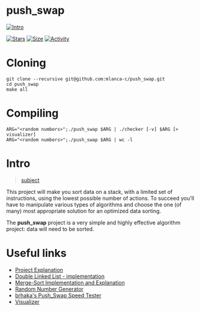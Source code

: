 # push_swap
 
 [![Intro](https://img.shields.io/badge/Cursus-push__swap-success?style=for-the-badge&logo=42)](https://github.com/mlanca-c/push_swap)
 
 [![Stars](https://img.shields.io/github/stars/mlanca-c/push_swap?color=yellow&label=Stars&logo=Stars&style=?style=flat&logo=appveyor)](https://github.com/mlanca-c/push_swap)
 [![Size](https://img.shields.io/github/repo-size/mlanca-c/push_swap?color=orange&label=SIZE&logo=Size&style=?style=flat&logo=appveyor)](https://github.com/mlanca-c/push_swap) 
 [![Activity](https://img.shields.io/github/last-commit/mlanca-c/push_swap?style=?style=flat&logo=appveyor)](https://github.com/mlanca-c/push_swap)
 
# Cloning

 ```
 git clone --recursive git@github.com:mlanca-c/push_swap.git
 cd push_swap
 make all
 ```

# Compiling

 ```
 ARG="<random numbers>";./push_swap $ARG | ./checker [-v] $ARG [> visualizer]
 ARG="<random numbers>";./push_swap $ARG | wc -l
 ```

# Intro

 > [subject](subject.pdf)

 This project will make you sort data on a stack, with a limited set of instructions, using the lowest possible number of actions.
 To succeed you'll have to manipulate various types of algorithms and choose the one (of many) most appropriate solution for an optimized data sorting.

 The **push_swap** project is a very simple and highly effective algorithm project: data will need to be sorted.

# Useful links

 * [Project Explanation](https://medium.com/@jamierobertdawson/push-swap-the-least-amount-of-moves-with-two-stacks-d1e76a71789a)
 * [Double Linked List - implementation](https://www.geeksforgeeks.org/doubly-linked-list/)
 * [Merge-Sort Implementation and Explanation](https://www.geeksforgeeks.org/merge-sort-for-doubly-linked-list/)
 * [Random Number Generator](https://numbergenerator.org/)
 * [brhaka's Push_Swap Speed Tester](https://gist.github.com/brhaka/af12a3b49812014c5cea47301659e750)
 * [Visualizer](https://github.com/o-reo/push_swap_visualizer)
